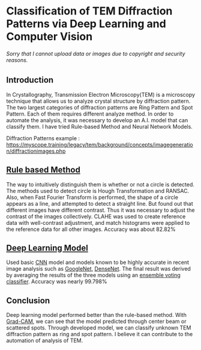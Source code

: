 # Classification of TEM Diffraction Patterns via Deep Learning and Computer Vision

###### Sorry that I cannot upload data or images due to copyright and security reasons.

## Introduction
In Crystallography, Transmission Electron Microscopy(TEM) is a microscopy technique that allows us to analyze crystal structure by diffraction pattern.
The two largest categories of diffraction patterns are Ring Pattern and Spot Pattern. Each of them requires different analyze method. In order to automate the analysis, it was necessary to develop an A.I. model that can classify them.
I have tried Rule-based Method and Neural Network Models.

Diffraction Patterns example : https://myscope.training/legacy/tem/background/concepts/imagegeneration/diffractionimages.php

## [Rule based Method](https://github.com/imeunu/KIST/tree/main/RuleBased)
The way to intuitively distinguish them is whether or not a circle is detected. The methods used to detect circle is Hough Transformation and RANSAC.
Also, when Fast Fourier Transform is performed, the shape of a circle appears as a line, and attempted to detect a straight line.
But found out that different images have different contrast. Thus it was necessary to adjust the contrast of the images collectively.
CLAHE was used to create reference data with well-contrast adjustment, and match histograms were applied to the reference data for all other images.
Accuracy was about 82.82%

## [Deep Learning Model](https://github.com/imeunu/KIST/tree/main/Deep%20Learning)
Used basic [CNN](https://github.com/imeunu/KIST/blob/main/Deep%20Learning/CNN.py) model and models known to be highly accurate in recent image analysis such as [GoogleNet](https://github.com/imeunu/KIST/blob/main/Deep%20Learning/GoogleNet.py), [DenseNet](https://github.com/imeunu/KIST/blob/main/Deep%20Learning/DenseNet.py).
The final result was derived by averaging the results of the three models using an [ensemble voting classifier](https://github.com/imeunu/KIST/blob/main/Validation/ensemble.py).
Accuracy was nearly 99.798%

## Conclusion
Deep learning model performed better than the rule-based method. With [Grad-CAM](https://github.com/imeunu/KIST/blob/main/Validation/Grad-CAM.py), we can see that the model predicted through center beam or scattered spots.
Through developed model, we can classify unknown TEM diffraction pattern as ring and spot pattern. I believe it can contribute to the automation of analysis of TEM.

